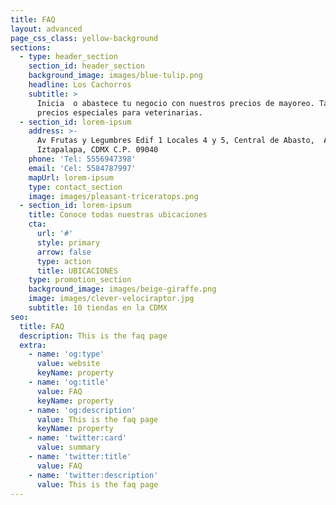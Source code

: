 ```yaml
---
title: FAQ
layout: advanced
page_css_class: yellow-background
sections:
  - type: header_section
    section_id: header_section
    background_image: images/blue-tulip.png
    headline: Los Cachorros
    subtitle: >
      Inicia  o abastece tu negocio con nuestros precios de mayoreo. También
      precios especiales para veterinarias.
  - section_id: lorem-ipsum
    address: >-
      Av Frutas y Legumbres Edif 1 Locales 4 y 5, Central de Abasto,  Alc.
      Iztapalapa, CDMX C.P. 09040
    phone: 'Tel: 5556947398'
    email: 'Cel: 5584787997'
    mapUrl: lorem-ipsum
    type: contact_section
    image: images/pleasant-triceratops.png
  - section_id: lorem-ipsum
    title: Conoce todas nuestras ubicaciones
    cta:
      url: '#'
      style: primary
      arrow: false
      type: action
      title: UBICACIONES
    type: promotion_section
    background_image: images/beige-giraffe.png
    image: images/clever-velociraptor.jpg
    subtitle: 10 tiendas en la CDMX
seo:
  title: FAQ
  description: This is the faq page
  extra:
    - name: 'og:type'
      value: website
      keyName: property
    - name: 'og:title'
      value: FAQ
      keyName: property
    - name: 'og:description'
      value: This is the faq page
      keyName: property
    - name: 'twitter:card'
      value: summary
    - name: 'twitter:title'
      value: FAQ
    - name: 'twitter:description'
      value: This is the faq page
---
```

